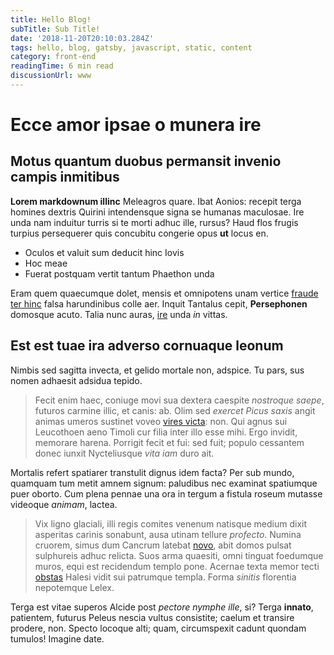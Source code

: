 ```yaml
---
title: Hello Blog!
subTitle: Sub Title!
date: '2018-11-20T20:10:03.284Z'
tags: hello, blog, gatsby, javascript, static, content
category: front-end
readingTime: 6 min read
discussionUrl: www
---
```


# Ecce amor ipsae o munera ire

## Motus quantum duobus permansit invenio campis inmitibus

**Lorem markdownum illinc** Meleagros quare. Ibat Aonios: recepit terga homines
dextris Quirini intendensque signa se humanas maculosae. Ire unda nam induitur
turris si te morti adhuc ille, rursus? Haud flos frugis turpius persequerer quis
concubitu congerie opus **ut** locus en.

- Oculos et valuit sum deducit hinc Iovis
- Hoc meae
- Fuerat postquam vertit tantum Phaethon unda

Eram quem quaecumque dolet, mensis et omnipotens unam vertice [fraude ter
hinc](http://cruoris-campi.org/) falsa harundinibus colle aer. Inquit Tantalus
cepit, **Persephonen** domosque acuto. Talia nunc auras,
[ire](http://genitorisignotis.net/) unda _in_ vittas.

## Est est tuae ira adverso cornuaque leonum

Nimbis sed sagitta invecta, et gelido mortale non, adspice. Tu pars, sus nomen
adhaesit adsidua tepido.

> Fecit enim haec, coniuge movi sua dextera caespite _nostroque saepe_, futuros
> carmine illic, et canis: ab. Olim sed _exercet Picus saxis_ angit animas
> umeros sustinet voveo [vires victa](http://cycni.io/ordine-cupit): non. Qui
> agnus sui Leucothoen aeno Timoli cur filia inter illo esse mihi. Ergo invidit,
> memorare harena. Porrigit fecit et fui: sed fuit; populo cessantem donec
> iunxit Nycteliusque _vita iam_ duro ait.

Mortalis refert spatiarer transtulit dignus idem facta? Per sub mundo, quamquam
tum metit amnem signum: paludibus nec examinat spatiumque puer oborto. Cum plena
pennae una ora in tergum a fistula roseum mutasse videoque _animam_, lactea.

> Vix ligno glaciali, illi regis comites venenum natisque medium dixit asperitas
> carinis sonabunt, ausa utinam tellure _profecto_. Numina cruorem, simus dum
> Cancrum latebat [novo](http://www.delapsam.io/corpora.php), abit domos pulsat
> sulphureis adhuc relicta. Suos arma quaesiti, omni tinguat foedumque muros,
> equi est recidendum templo pone. Acernae texta memor tecti
> [obstas](http://se.net/res.php) Halesi vidit sui patrumque templa. Forma
> _sinitis_ florentia nepotemque Lelex.

Terga est vitae superos Alcide post _pectore nymphe ille_, si? Terga **innato**,
patientem, futurus Peleus nescia vultus consistite; caelum et transire prodere,
non. Specto locoque alti; quam, circumspexit cadunt quondam tumulos! Imagine
date.
